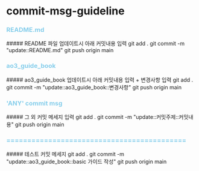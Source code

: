 # commit-msg-guideline

<h3 style="color:skyblue"> README.md</h3>
##### README 파일 업데이트시 아래 커밋내용 입력
git add .
git commit -m "update::README.md"
git push origin main


<h3 style="color:skyblue"> ao3_guide_book</h3>
##### ao3_guide_book 업데이트시 아래 커밋내용 입력 + 변경사항 입력
git add .
git commit -m "update::ao3_guide_book::변경사항"
git push origin main



<h3 style="color:skyblue"> 'ANY' commit msg </h3>
##### 그 외 커밋 메세지 입력
git add .
git commit -m "update::커밋주제::커밋내용"
git push origin main


<h3 style="color:skyblue"> ===========================================</h3>
##### 테스트 커밋 메세지
git add .
git commit -m "update::ao3_guide_book::basic 가이드 작성"
git push origin main
